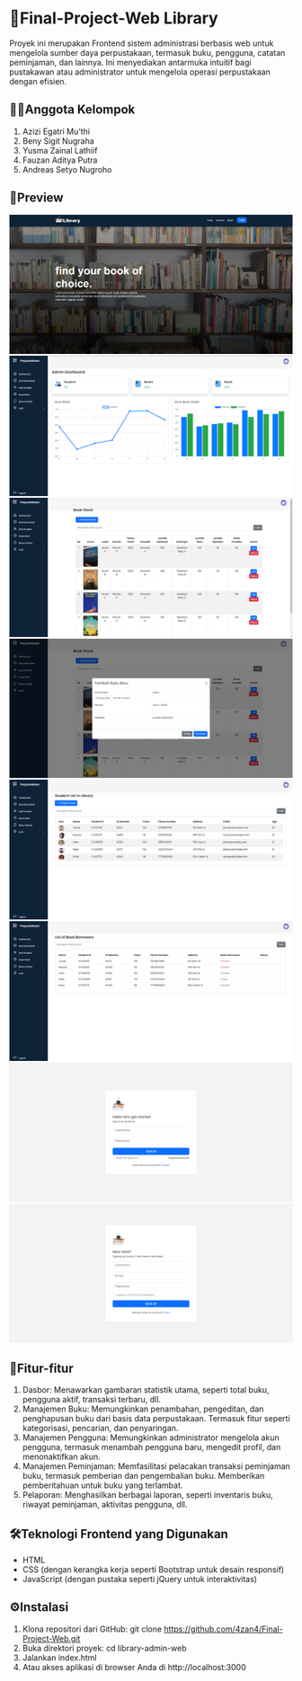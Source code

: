 # 📕Final-Project-Web Library

Proyek ini merupakan Frontend sistem administrasi berbasis web untuk mengelola sumber daya perpustakaan, termasuk buku, pengguna, catatan peminjaman, dan lainnya. Ini menyediakan antarmuka intuitif bagi pustakawan atau administrator untuk mengelola operasi perpustakaan dengan efisien.

## 👷‍♂️Anggota Kelompok

1. Azizi Egatri Mu’thi
2. Beny Sigit Nugraha
3. Yusma Zainal Lathiif
4. Fauzan Aditya Putra
5. Andreas Setyo Nugroho

## 👀Preview

![alert](https://github.com/4zan4/Final-Project-Web/blob/main/assets/Image/Preview/Home.png?raw=true)
![alert](https://github.com/4zan4/Final-Project-Web/blob/main/assets/Image/Preview/Admin.png?raw=true)
![alert](https://github.com/4zan4/Final-Project-Web/blob/main/assets/Image/Preview/Addbook.png?raw=true)
![alert](https://github.com/4zan4/Final-Project-Web/blob/main/assets/Image/Preview/Addbook2.png?raw=true)
![alert](https://github.com/4zan4/Final-Project-Web/blob/main/assets/Image/Preview/Addstudent.png?raw=true)
![alert](https://github.com/4zan4/Final-Project-Web/blob/main/assets/Image/Preview/Returnbook.png?raw=true)
![alert](https://github.com/4zan4/Final-Project-Web/blob/main/assets/Image/Preview/Login.png?raw=true)
![alert](https://github.com/4zan4/Final-Project-Web/blob/main/assets/Image/Preview/Register.png?raw=true)

## 🚀Fitur-fitur

1. Dasbor: Menawarkan gambaran statistik utama, seperti total buku, pengguna aktif, transaksi terbaru, dll.
2. Manajemen Buku: Memungkinkan penambahan, pengeditan, dan penghapusan buku dari basis data perpustakaan. Termasuk fitur seperti kategorisasi, pencarian, dan penyaringan.
3. Manajemen Pengguna: Memungkinkan administrator mengelola akun pengguna, termasuk menambah pengguna baru, mengedit profil, dan menonaktifkan akun.
4. Manajemen Peminjaman: Memfasilitasi pelacakan transaksi peminjaman buku, termasuk pemberian dan pengembalian buku. Memberikan pemberitahuan untuk buku yang terlambat.
5. Pelaporan: Menghasilkan berbagai laporan, seperti inventaris buku, riwayat peminjaman, aktivitas pengguna, dll.

## 🛠Teknologi Frontend yang Digunakan

- HTML
- CSS (dengan kerangka kerja seperti Bootstrap untuk desain responsif)
- JavaScript (dengan pustaka seperti jQuery untuk interaktivitas)

## ⚙Instalasi

1. Klona repositori dari GitHub: git clone https://github.com/4zan4/Final-Project-Web.git
2. Buka direktori proyek: cd library-admin-web
3. Jalankan index.html
4. Atau akses aplikasi di browser Anda di http://localhost:3000
